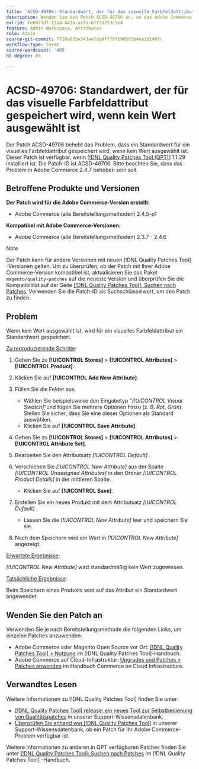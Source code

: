 ```yaml
---
title: 'ACSD-49706: Standardwert, der für das visuelle Farbfeldattribut gespeichert wird, wenn kein Wert ausgewählt ist'
description: Wenden Sie den Patch ACSD-49706 an, um das Adobe Commerce-Problem zu beheben, bei dem ein Standardwert für ein visuelles Farbfeldattribut gespeichert wird, wenn kein Wert ausgewählt ist.
exl-id: fe6071df-f2a4-443a-acfa-67f3d253c5e4
feature: Admin Workspace, Attributes
role: Admin
source-git-commit: 7718a835e343ae7da9ff79f690503b4ee1d140fc
workflow-type: tm+mt
source-wordcount: '405'
ht-degree: 0%

---
```


# ACSD-49706: Standardwert, der für das visuelle Farbfeldattribut gespeichert wird, wenn kein Wert ausgewählt ist

Der Patch ACSD-49706 behebt das Problem, dass ein Standardwert für ein visuelles Farbfeldattribut gespeichert wird, wenn kein Wert ausgewählt ist. Dieser Patch ist verfügbar, wenn [[!DNL Quality Patches Tool (QPT)]](/help/announcements/adobe-commerce-announcements/magento-quality-patches-released-new-tool-to-self-serve-quality-patches.md) 1.1.29 installiert ist. Die Patch-ID ist ACSD-49706. Bitte beachten Sie, dass das Problem in Adobe Commerce 2.4.7 behoben sein soll.

## Betroffene Produkte und Versionen

**Der Patch wird für die Adobe Commerce-Version erstellt:**

* Adobe Commerce (alle Bereitstellungsmethoden) 2.4.5-p1

**Kompatibel mit Adobe Commerce-Versionen:**

* Adobe Commerce (alle Bereitstellungsmethoden) 2.3.7 - 2.4.6

>[!NOTE]
>
>Der Patch kann für andere Versionen mit neuen [!DNL Quality Patches Tool] -Versionen gelten. Um zu überprüfen, ob der Patch mit Ihrer Adobe Commerce-Version kompatibel ist, aktualisieren Sie das Paket `magento/quality-patches` auf die neueste Version und überprüfen Sie die Kompatibilität auf der Seite [[!DNL Quality Patches Tool]: Suchen nach Patches](https://experienceleague.adobe.com/tools/commerce-quality-patches/index.html). Verwenden Sie die Patch-ID als Suchschlüsselwort, um den Patch zu finden.

## Problem

Wenn kein Wert ausgewählt ist, wird für ein visuelles Farbfeldattribut ein Standardwert gespeichert.

<u>Zu reproduzierende Schritte</u>:

1. Gehen Sie zu **[!UICONTROL Stores]** > **[!UICONTROL Attributes]** > **[!UICONTROL Product]**.
1. Klicken Sie auf **[!UICONTROL Add New Attribute]**.
1. Füllen Sie die Felder aus.

   * Wählen Sie beispielsweise den Eingabetyp &quot;*[!UICONTROL Visual Swatch]*&quot;und fügen Sie mehrere Optionen hinzu (z. B. *Rot*, *Grün*). Stellen Sie sicher, dass Sie eine dieser Optionen als Standard auswählen.
   * Klicken Sie auf **[!UICONTROL Save Attribute]**.

1. Gehen Sie zu **[!UICONTROL Stores]** > **[!UICONTROL Attributes]** > **[!UICONTROL Attribute Set]**.
1. Bearbeiten Sie den Attributsatz *[!UICONTROL Default]* .
1. Verschieben Sie *[!UICONTROL New Attribute]* aus der Spalte *[!UICONTROL Unassigned Attributes]* in den Ordner *[!UICONTROL Product Details]* in der mittleren Spalte.

   * Klicken Sie auf **[!UICONTROL Save]**.

1. Erstellen Sie ein neues Produkt mit dem Attributsatz *[!UICONTROL Default]* .

   * Lassen Sie die *[!UICONTROL New Attribute]* leer und speichern Sie sie.

1. Nach dem Speichern wird ein Wert in *[!UICONTROL New Attribute]* angezeigt.

<u>Erwartete Ergebnisse</u>:

*[!UICONTROL New Attribute]* wird standardmäßig kein Wert zugewiesen.

<u>Tatsächliche Ergebnisse</u>:

Beim Speichern eines Produkts wird auf das Attribut ein Standardwert angewendet.

## Wenden Sie den Patch an

Verwenden Sie je nach Bereitstellungsmethode die folgenden Links, um einzelne Patches anzuwenden:

* Adobe Commerce oder Magento Open Source vor Ort: [[!DNL Quality Patches Tool] > Nutzung](https://experienceleague.adobe.com/docs/commerce-operations/tools/quality-patches-tool/usage.html) im [!DNL Quality Patches Tool]-Handbuch.
* Adobe Commerce auf Cloud-Infrastruktur: [Upgrades und Patches > Patches anwenden](https://experienceleague.adobe.com/docs/commerce-cloud-service/user-guide/develop/upgrade/apply-patches.html) im Handbuch Commerce on Cloud Infrastructure.

## Verwandtes Lesen

Weitere Informationen zu [!DNL Quality Patches Tool] finden Sie unter:

* [[!DNL Quality Patches Tool] release: ein neues Tool zur Selbstbedienung von Qualitätspatches](/help/announcements/adobe-commerce-announcements/magento-quality-patches-released-new-tool-to-self-serve-quality-patches.md) in unserer Support-Wissensdatenbank.
* [Überprüfen Sie anhand von  [!DNL Quality Patches Tool]](/help/support-tools/patches-available-in-qpt-tool/check-patch-for-magento-issue-with-magento-quality-patches.md) in unserer Support-Wissensdatenbank, ob ein Patch für Ihr Adobe Commerce-Problem verfügbar ist.

Weitere Informationen zu anderen in QPT verfügbaren Patches finden Sie unter [[!DNL Quality Patches Tool]: Suchen nach Patches](https://experienceleague.adobe.com/tools/commerce-quality-patches/index.html) im [!DNL Quality Patches Tool] -Handbuch.
